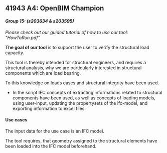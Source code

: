 ## **41943 A4: OpenBIM Champion**

#### *Group 15: (s203634 & s203595)*

*Please check out our guided tutorial of how to use our tool: "HowToRun.pdf"*

**The goal of our tool** is to support the user to verify the structural load capacity. 

This tool is thereby intended for structural engineers, and requires a structural analysis, why we are particularly interested in structural components which are load bearing. 

To this knowledge on loads cases and structural integrity have been used.

- In the script IFC concepts of extracting informations related to structural components have been used, as well as concepts of loading models, using user-input, updating the propertysets of the ifc-model, and exporting information to excel files. 

#### **Use cases**

The input data for the use case is an IFC model. 

The tool requires, that geometry assigned to the structural elements have been loaded into the IFC model beforehand. 

